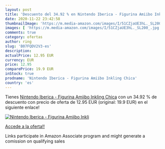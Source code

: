 ```yaml
---
layout: post
title: 'Descuento del 34.92 % en Nintendo Iberica - Figurina Amiibo Inkli'
date: 2020-11-22 23:42:58
thumbnailImage: 'https://m.media-amazon.com/images/I/51CZjaUE3hL._SL200_.jpg'
images: [ 'https://m.media-amazon.com/images/I/51CZjaUE3hL._SL200_.jpg' ]
comments: true
category: ofertas
author: ring
slug: 'B07FQDV2V3-es'
description:
actualPrice: 12.95 EUR
currency: EUR
price: 12.95
comparePrice: 19.9 EUR
inStock: true
prodname: 'Nintendo Iberica - Figurina Amiibo Inkling Chica'
country: 'es'
---
```


Tienes [Nintendo Iberica - Figurina Amiibo Inkling Chica](https://www.amazon.es/dp/B07FQDV2V3/?tag=tolees-21) con un 34.92 % de descuento con precio de oferta de 12.95 EUR (original: 19.9 EUR) en el siguiente enlace!

[![Nintendo Iberica - Figurina Amiibo Inkli](https://m.media-amazon.com/images/I/51CZjaUE3hL._SL200_.jpg)](https://www.amazon.es/dp/B07FQDV2V3/?tag=tolees-21)

[Accede a la oferta!!](https://www.amazon.es/dp/B07FQDV2V3/?tag=tolees-21)

Links participate in Amazon Associate program and might generate a comission on qualifying sales


